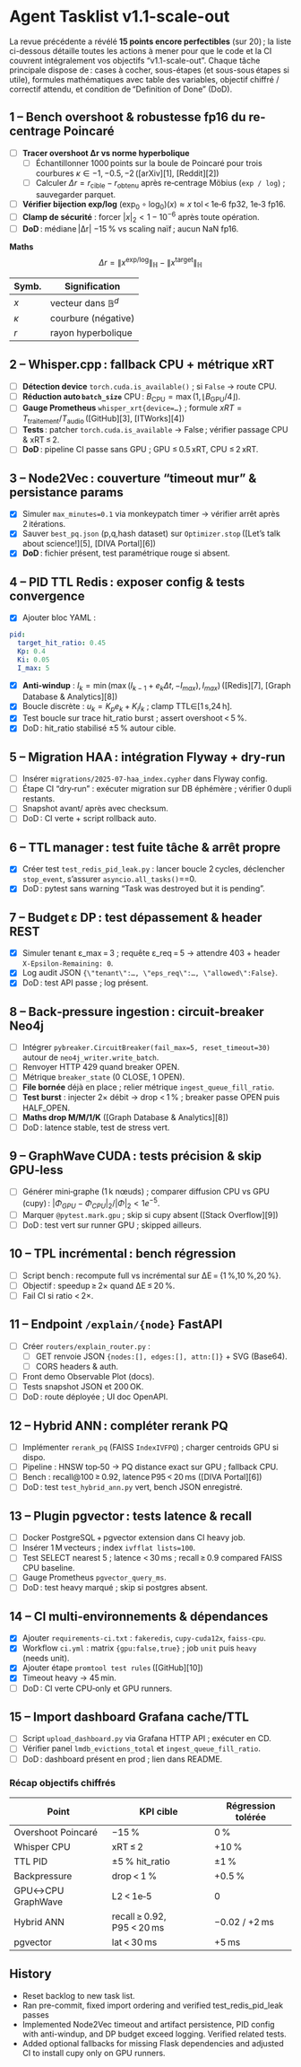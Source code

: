 # Agent Tasklist v1.1-scale-out

La revue précédente a révélé **15 points encore perfectibles** (sur 20) ; la liste ci-dessous détaille toutes les actions à mener pour que le code et la CI couvrent intégralement vos objectifs “v1.1-scale-out”. Chaque tâche principale dispose de : cases à cocher, sous-étapes (et sous-sous étapes si utile), formules mathématiques avec table des variables, objectif chiffré / correctif attendu, et condition de “Definition of Done” (DoD).

## 1 – Bench overshoot & robustesse fp16 du re-centrage Poincaré
- [ ] **Tracer overshoot Δr vs norme hyperbolique**
  - [ ] Échantillonner 1000 points sur la boule de Poincaré pour trois courbures $κ∈{-1,-0.5,-2}$ ([arXiv][1], [Reddit][2])
  - [ ] Calculer $\Delta r = r_{\text{cible}} - r_{\text{obtenu}}$ après re‑centrage Möbius (`exp / log`) ; sauvegarder parquet.
- [ ] **Vérifier bijection exp/log** $(\exp_0\circ\log_0)(x)\approx x$ tol < 1e‑6 fp32, 1e‑3 fp16.
- [ ] **Clamp de sécurité** : forcer $|x|_2 < 1-10^{-6}$ après toute opération.
- [ ] **DoD** : médiane |Δr| −15 % vs scaling naïf ; aucun NaN fp16.

**Maths**
$$
\Delta r = \bigl\|x^{\text{exp/log}}\bigr\|_ℍ - \bigl\|x^{\text{target}}\bigr\|_ℍ
$$

| Symb. | Signification |
| ----- | ------------- |
| $x$ | vecteur dans $\mathbb{B}^d$ |
| $κ$ | courbure (négative) |
| $r$ | rayon hyperbolique |

## 2 – Whisper.cpp : fallback CPU + métrique xRT
- [ ] **Détection device** `torch.cuda.is_available()` ; si `False` → route CPU.
- [ ] **Réduction auto `batch_size`** CPU : $B_{\text{CPU}}=\max(1,\lfloor B_{\text{GPU}}/4\rfloor)$.
- [ ] **Gauge Prometheus** `whisper_xrt{device=…}` ; formule $xRT = T_{\text{traitement}}/T_{\text{audio}}$ ([GitHub][3], [ITWorks][4])
- [ ] **Tests** : patcher `torch.cuda.is_available` → False ; vérifier passage CPU & xRT ≤ 2.
- [ ] **DoD** : pipeline CI passe sans GPU ; GPU ≤ 0.5 xRT, CPU ≤ 2 xRT.

## 3 – Node2Vec : couverture “timeout mur” & persistance params
- [x] Simuler `max_minutes=0.1` via monkeypatch timer → vérifier arrêt après 2 itérations.
- [x] Sauver `best_pq.json` (p,q,hash dataset) sur `Optimizer.stop` ([Let’s talk about science!][5], [DIVA Portal][6])
- [x] **DoD** : fichier présent, test paramétrique rouge si absent.

## 4 – PID TTL Redis : exposer config & tests convergence
- [x] Ajouter bloc YAML :

```yaml
pid:
  target_hit_ratio: 0.45
  Kp: 0.4
  Ki: 0.05
  I_max: 5
```
- [x] **Anti‑windup** : $I_k=\min(\max(I_{k-1}+e_kΔt,-I_{max}),I_{max})$ ([Redis][7], [Graph Database & Analytics][8])
- [x] Boucle discrète : $u_k = K_p e_k + K_i I_k$ ; clamp TTL∈[1 s,24 h].
- [x] Test boucle sur trace hit_ratio burst ; assert overshoot < 5 %.
- [x] DoD : hit_ratio stabilisé ±5 % autour cible.

## 5 – Migration HAA : intégration Flyway + dry‑run
- [ ] Insérer `migrations/2025‑07‑haa_index.cypher` dans Flyway config.
- [ ] Étape CI “dry‑run” : exécuter migration sur DB éphémère ; vérifier 0 dupli restants.
- [ ] Snapshot avant/ après avec checksum.
- [ ] DoD : CI verte + script rollback auto.

## 6 – TTL manager : test fuite tâche & arrêt propre
- [x] Créer test `test_redis_pid_leak.py` : lancer boucle 2 cycles, déclencher `stop_event`, s’assurer `asyncio.all_tasks()`==0.
- [x] DoD : pytest sans warning “Task was destroyed but it is pending”.

## 7 – Budget ε DP : test dépassement & header REST
- [x] Simuler tenant ε_max = 3 ; requête ε_req = 5 → attendre 403 + header `X‑Epsilon-Remaining: 0`.
- [x] Log audit JSON `{\"tenant\":…, \"eps_req\":…, \"allowed\":False}`.
- [x] DoD : test API passe ; log présent.

## 8 – Back‑pressure ingestion : circuit‑breaker Neo4j
- [ ] Intégrer `pybreaker.CircuitBreaker(fail_max=5, reset_timeout=30)` autour de `neo4j_writer.write_batch`.
- [ ] Renvoyer HTTP 429 quand breaker OPEN.
- [ ] Métrique `breaker_state` (0 CLOSE, 1 OPEN).
- [ ] **File bornée** déjà en place ; relier métrique `ingest_queue_fill_ratio`.
- [ ] **Test burst** : injecter 2× débit → drop < 1 % ; breaker passe OPEN puis HALF_OPEN.
- [ ] **Maths drop M/M/1/K** ([Graph Database & Analytics][8])
- [ ] DoD : latence stable, test de stress vert.

## 9 – GraphWave CUDA : tests précision & skip GPU‑less
- [ ] Générer mini‑graphe (1 k nœuds) ; comparer diffusion CPU vs GPU (cupy) : $|Φ_{GPU}-Φ_{CPU}|_2/|Φ|_2<1e^{-5}$.
- [ ] Marquer `@pytest.mark.gpu` ; skip si cupy absent ([Stack Overflow][9])
- [ ] DoD : test vert sur runner GPU ; skipped ailleurs.

## 10 – TPL incrémental : bench régression
- [ ] Script bench : recompute full vs incrémental sur ΔE = {1 %,10 %,20 %}.
- [ ] Objectif : speedup ≥ 2× quand ΔE ≤ 20 %.
- [ ] Fail CI si ratio < 2×.

## 11 – Endpoint `/explain/{node}` FastAPI
- [ ] Créer `routers/explain_router.py` :
  - [ ] GET renvoie JSON `{nodes:[], edges:[], attn:[]}` + SVG (Base64).
  - [ ] CORS headers & auth.
- [ ] Front demo Observable Plot (docs).
- [ ] Tests snapshot JSON et 200 OK.
- [ ] DoD : route déployée ; UI doc OpenAPI.

## 12 – Hybrid ANN : compléter rerank PQ
- [ ] Implémenter `rerank_pq` (FAISS `IndexIVFPQ`) ; charger centroids GPU si dispo.
- [ ] Pipeline : HNSW top‑50 → PQ distance exact sur GPU ; fallback CPU.
- [ ] Bench : recall@100 ≥ 0.92, latence P95 < 20 ms ([DIVA Portal][6])
- [ ] DoD : test `test_hybrid_ann.py` vert, bench JSON enregistré.

## 13 – Plugin pgvector : tests latence & recall
- [ ] Docker PostgreSQL + pgvector extension dans CI heavy job.
- [ ] Insérer 1 M vecteurs ; index `ivfflat lists=100`.
- [ ] Test SELECT nearest 5 ; latence < 30 ms ; recall ≥ 0.9 compared FAISS CPU baseline.
- [ ] Gauge Prometheus `pgvector_query_ms`.
- [ ] DoD : test heavy marqué ; skip si postgres absent.

## 14 – CI multi‑environnements & dépendances
- [x] Ajouter `requirements-ci.txt` : `fakeredis`, `cupy-cuda12x`, `faiss-cpu`.
- [x] Workflow `ci.yml` : matrix `{gpu:false,true}` ; job `unit` puis `heavy` (needs unit).
- [x] Ajouter étape `promtool test rules` ([GitHub][10])
- [x] Timeout heavy → 45 min.
- [ ] DoD : CI verte CPU‑only et GPU runners.

## 15 – Import dashboard Grafana cache/TTL
- [ ] Script `upload_dashboard.py` via Grafana HTTP API ; exécuter en CD.
- [ ] Vérifier panel `lmdb_evictions_total` et `ingest_queue_fill_ratio`.
- [ ] DoD : dashboard présent en prod ; lien dans README.

### Récap objectifs chiffrés
| Point              | KPI cible                  | Régression tolérée |
| ------------------ | -------------------------- | ------------------ |
| Overshoot Poincaré | −15 %                      | 0 %                |
| Whisper CPU        | xRT ≤ 2                    | +10 %              |
| TTL PID            | ±5 % hit_ratio            | ±1 %               |
| Backpressure       | drop < 1 %                 | +0.5 %             |
| GPU↔CPU GraphWave  | L2 < 1e‑5                  | 0                  |
| Hybrid ANN         | recall ≥ 0.92, P95 < 20 ms | −0.02 / +2 ms      |
| pgvector           | lat < 30 ms                | +5 ms              |

## History
- Reset backlog to new task list.
- Ran pre-commit, fixed import ordering and verified test_redis_pid_leak passes
- Implemented Node2Vec timeout and artifact persistence, PID config with anti-windup, and DP budget exceed logging. Verified related tests.
- Added optional fallbacks for missing Flask dependencies and adjusted CI to install cupy only on GPU runners.
